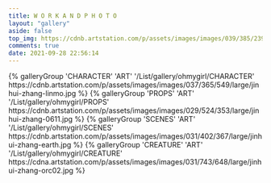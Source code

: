 ```yaml
---
title: W O R K A N D P H O T O
layout: "gallery"
aside: false
top_img: https://cdnb.artstation.com/p/assets/images/images/039/385/239/large/jinhui-zhang-renxiang013.jpg
comments: true
date: 2021-09-28 22:56:14
---
```

<div class="gallery-group-main">
{% galleryGroup 'CHARACTER' 'ART' '/List/gallery/ohmygirl/CHARACTER' https://cdnb.artstation.com/p/assets/images/images/037/365/549/large/jinhui-zhang-linmo.jpg %}
{% galleryGroup 'PROPS' 'ART' '/List/gallery/ohmygirl/PROPS' https://cdnb.artstation.com/p/assets/images/images/029/524/353/large/jinhui-zhang-0611.jpg %}
{% galleryGroup 'SCENES' 'ART' '/List/gallery/ohmygirl/SCENES' https://cdnb.artstation.com/p/assets/images/images/031/402/367/large/jinhui-zhang-earth.jpg %}
{% galleryGroup 'CREATURE' 'ART' '/List/gallery/ohmygirl/CREATURE' https://cdna.artstation.com/p/assets/images/images/031/743/648/large/jinhui-zhang-orc02.jpg %}
</div>


